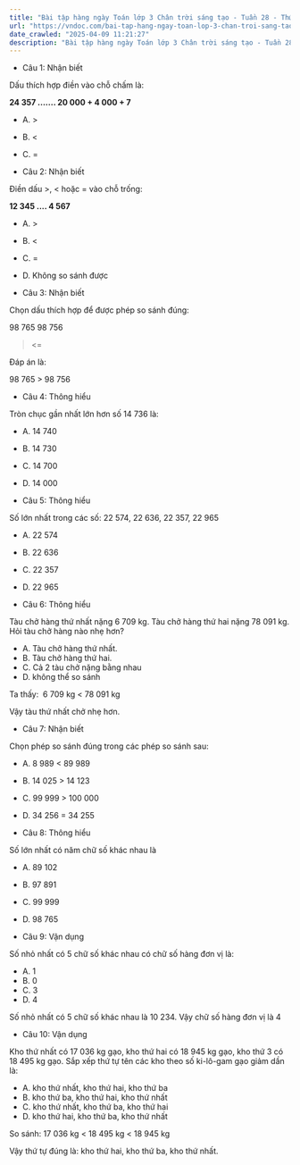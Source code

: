 ```yaml
---
title: "Bài tập hàng ngày Toán lớp 3 Chân trời sáng tạo - Tuần 28 - Thứ 5 gồm các câu hỏi tổng hợp nội dung trong bài So sánh các số có năm chữ số được học ở Tuần 28 trong chương trình Toán lớp 3 Tập 2 Chân trời sáng tạo."
url: "https://vndoc.com/bai-tap-hang-ngay-toan-lop-3-chan-troi-sang-tao-tuan-28-thu-5-339566"
date_crawled: "2025-04-09 11:21:27"
description: "Bài tập hàng ngày Toán lớp 3 Chân trời sáng tạo - Tuần 28 - Thứ 5 gồm các câu hỏi tổng hợp nội dung trong bài So sánh các số có năm chữ số được học ở Tuần 28 trong chương trình Toán lớp 3 Tập 2 Chân trời sáng tạo."
---
```


* Câu 1:  Nhận biết

Dấu thích hợp điền vào chỗ chấm là:

**24 357 ....... 20 000 + 4 000 + 7**

  * A. >
  * B. <
  * C. = 



* Câu 2:  Nhận biết

Điền dấu >, < hoặc = vào chỗ trống:

**12 345 .... 4 567**

  * A. >
  * B. <
  * C. = 
  * D. Không so sánh được 



* Câu 3:  Nhận biết

Chọn dấu thích hợp để được phép so sánh đúng:

98 765  98 756

><=

Đáp án là:

98 765 > 98 756

* Câu 4:  Thông hiểu

Tròn chục gần nhất lớn hơn số 14 736 là:

  * A. 14 740 
  * B. 14 730 
  * C. 14 700 
  * D. 14 000 



* Câu 5:  Thông hiểu

Số lớn nhất trong các số: 22 574, 22 636, 22 357, 22 965

  * A. 22 574 
  * B. 22 636 
  * C. 22 357 
  * D. 22 965 



* Câu 6:  Thông hiểu

Tàu chở hàng thứ nhất nặng 6 709 kg. Tàu chở hàng thứ hai nặng 78 091 kg. Hỏi tàu chở hàng nào nhẹ hơn?

  * A. Tàu chở hàng thứ nhất. 
  * B. Tàu chở hàng thứ hai. 
  * C. Cả 2 tàu chở nặng bằng nhau 
  * D. không thể so sánh 



Ta thấy:  6 709 kg < 78 091 kg

Vậy tàu thứ nhất chở nhẹ hơn.

* Câu 7:  Nhận biết

Chọn phép so sánh đúng trong các phép so sánh sau:

  * A. 8 989 < 89 989 
  * B. 14 025 > 14 123 
  * C. 99 999 > 100 000 
  * D. 34 256 = 34 255 



* Câu 8:  Thông hiểu

Số lớn nhất có năm chữ số khác nhau là

  * A. 89 102 
  * B. 97 891 
  * C. 99 999 
  * D. 98 765 



* Câu 9:  Vận dụng

Số nhỏ nhất có 5 chữ số khác nhau có chữ số hàng đơn vị là:

  * A. 1 
  * B. 0 
  * C. 3 
  * D. 4 



Số nhỏ nhất có 5 chữ số khác nhau là 10 234. Vậy chữ số hàng đơn vị là 4

* Câu 10:  Vận dụng

Kho thứ nhất có 17 036 kg gạo, kho thứ hai có 18 945 kg gạo, kho thứ 3 có 18 495 kg gạo. Sắp xếp thứ tự tên các kho theo số ki-lô-gam gạo giảm dần là:

  * A. kho thứ nhất, kho thứ hai, kho thứ ba 
  * B. kho thứ ba, kho thứ hai, kho thứ nhất 
  * C. kho thứ nhất, kho thứ ba, kho thứ hai 
  * D. kho thứ hai, kho thứ ba, kho thứ nhất 



So sánh: 17 036 kg < 18 495 kg < 18 945 kg

Vậy thứ tự đúng là: kho thứ hai, kho thứ ba, kho thứ nhất.
